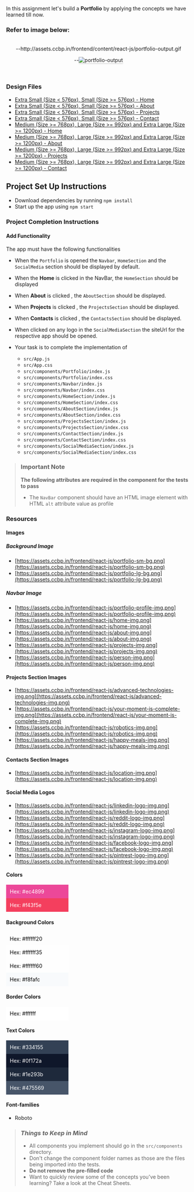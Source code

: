 In this assignment let's build a **Portfolio** by applying the concepts we have
learned till now.

### Refer to image below:

<br/>
<div style="text-align: center;">
--http://assets.ccbp.in/frontend/content/react-js/portfolio-output.gif


--<img src="http://assets.ccbp.in/frontend/content/react-js/portfolio-output.gif" alt="portfolio-output" style="max-width:70%;box-shadow:0 2.8px 2.2px rgba(0, 0, 0, 0.12)">

</div>

<br/>

### Design Files

- [Extra Small (Size < 576px), Small (Size >= 576px) - Home](http://assets.ccbp.in/frontend/content/react-js/portfolio-sm-home.png)
- [Extra Small (Size < 576px), Small (Size >= 576px) - About](http://assets.ccbp.in/frontend/content/react-js/portfolio-sm-about.png)
- [Extra Small (Size < 576px), Small (Size >= 576px) - Projects](http://assets.ccbp.in/frontend/content/react-js/portfolio-sm-projects.png)
- [Extra Small (Size < 576px), Small (Size >= 576px) - Contact](http://assets.ccbp.in/frontend/content/react-js/portfolio-sm-contact.png)
- [Medium (Size >= 768px), Large (Size >= 992px) and Extra Large (Size >= 1200px) - Home](http://assets.ccbp.in/frontend/content/react-js/portfolio-lg-home.png)
- [Medium (Size >= 768px), Large (Size >= 992px) and Extra Large (Size >= 1200px) - About](http://assets.ccbp.in/frontend/content/react-js/portfolio-lg-about.png)
- [Medium (Size >= 768px), Large (Size >= 992px) and Extra Large (Size >= 1200px) - Projects](http://assets.ccbp.in/frontend/content/react-js/portfolio-lg-projects.png)
- [Medium (Size >= 768px), Large (Size >= 992px) and Extra Large (Size >= 1200px) - Contact](http://assets.ccbp.in/frontend/content/react-js/portfolio-lg-contact.png)

## Project Set Up Instructions

- Download dependencies by running `npm install`
- Start up the app using `npm start`

### Project Completion Instructions

#### Add Functionality

The app must have the following functionalities

- When the `Portfolio` is opened the `Navbar`, `HomeSection` and the
  `SocialMedia` section should be displayed by default.
- When the **Home** is clicked in the NavBar, the `HomeSection` should be
  displayed
- When **About** is clicked , the `AboutSection` should be displayed.
- When **Projects** is clicked , the `ProjectsSection` should be displayed.
- When **Contacts** is clicked , the `ContactsSection` should be displayed.
- When clicked on any logo in the `SocialMediaSection` the siteUrl for the
  respective app should be opened.

- Your task is to complete the implementation of
  - `src/App.js`
  - `src/App.css`
  - `src/components/Portfolio/index.js`
  - `src/components/Portfolio/index.css`
  - `src/components/Navbar/index.js`
  - `src/components/Navbar/index.css`
  - `src/components/HomeSection/index.js`
  - `src/components/HomeSection/index.css`
  - `src/components/AboutSection/index.js`
  - `src/components/AboutSection/index.css`
  - `src/components/ProjectsSection/index.js`
  - `src/components/ProjectsSection/index.css`
  - `src/components/ContactSection/index.js`
  - `src/components/ContactSection/index.css`
  - `src/components/SocialMediaSection/index.js`
  - `src/components/SocialMediaSection/index.css`

> ### Important Note
>
> **The following attributes are required in the component for the tests to
> pass**
>
> - The `NavBar` component should have an HTML image element with HTML `alt`
>   attribute value as profile

### Resources

#### Images

##### Background Image

- [https://assets.ccbp.in/frontend/react-js/portfolio-sm-bg.png](https://assets.ccbp.in/frontend/react-js/portfolio-sm-bg.png)
- [https://assets.ccbp.in/frontend/react-js/portfolio-lg-bg.png](https://assets.ccbp.in/frontend/react-js/portfolio-lg-bg.png)

##### Navbar Image

- [https://assets.ccbp.in/frontend/react-js/portfolio-profile-img.png](https://assets.ccbp.in/frontend/react-js/portfolio-profile-img.png)
- [https://assets.ccbp.in/frontend/react-js/home-img.png](https://assets.ccbp.in/frontend/react-js/home-img.png)
- [https://assets.ccbp.in/frontend/react-js/about-img.png](https://assets.ccbp.in/frontend/react-js/about-img.png)
- [https://assets.ccbp.in/frontend/react-js/projects-img.png](https://assets.ccbp.in/frontend/react-js/projects-img.png)
- [https://assets.ccbp.in/frontend/react-js/person-img.png](https://assets.ccbp.in/frontend/react-js/person-img.png)

#### Projects Section Images

- [https://assets.ccbp.in/frontend/react-js/advanced-technologies-img.png](https://assets.ccbp.in/frontend/react-js/advanced-technologies-img.png)
- [https://assets.ccbp.in/frontend/react-js/your-moment-is-complete-img.png](https://assets.ccbp.in/frontend/react-js/your-moment-is-complete-img.png)
- [https://assets.ccbp.in/frontend/react-js/robotics-img.png](https://assets.ccbp.in/frontend/react-js/robotics-img.png)
- [https://assets.ccbp.in/frontend/react-js/happy-meals-img.png](https://assets.ccbp.in/frontend/react-js/happy-meals-img.png)

#### Contacts Section Images

- [https://assets.ccbp.in/frontend/react-js/location-img.png](https://assets.ccbp.in/frontend/react-js/location-img.png)

#### Social Media Logos

- [https://assets.ccbp.in/frontend/react-js/linkedin-logo-img.png](https://assets.ccbp.in/frontend/react-js/linkedin-logo-img.png)
- [https://assets.ccbp.in/frontend/react-js/reddit-logo-img.png](https://assets.ccbp.in/frontend/react-js/reddit-logo-img.png)
- [https://assets.ccbp.in/frontend/react-js/instagram-logo-img.png](https://assets.ccbp.in/frontend/react-js/instagram-logo-img.png)
- [https://assets.ccbp.in/frontend/react-js/facebook-logo-img.png](https://assets.ccbp.in/frontend/react-js/facebook-logo-img.png)
- [https://assets.ccbp.in/frontend/react-js/pintrest-logo-img.png](https://assets.ccbp.in/frontend/react-js/pintrest-logo-img.png)

#### Colors

<div style="background-color: #ec4899 ; width: 150px; padding: 10px; color: white">Hex: #ec4899</div>
<div style="background-color: #f43f5e ; width: 150px; padding: 10px; color: white">Hex: #f43f5e</div>

#### Background Colors

<div style="background-color: #ffffff20 ; width: 150px; padding: 10px; color: black">Hex: #ffffff20</div>
<div style="background-color: #ffffff35 ; width: 150px; padding: 10px; color: black">Hex: #ffffff35</div>
<div style="background-color: #ffffff60 ; width: 150px; padding: 10px; color: black">Hex: #ffffff60</div>
<div style="background-color: #f8fafc ; width: 150px; padding: 10px; color: black">Hex: #f8fafc</div>

#### Border Colors

<div style="background-color: #ffffff ; width: 150px; padding: 10px; color: black">Hex: #ffffff</div>

#### Text Colors

<div style="background-color: #334155 ; width: 150px; padding: 10px; color: white">Hex: #334155</div>
<div style="background-color: #0f172a ; width: 150px; padding: 10px; color: white">Hex: #0f172a</div>
<div style="background-color: #1e293b ; width: 150px; padding: 10px; color: white">Hex: #1e293b</div>
<div style="background-color: #475569 ; width: 150px; padding: 10px; color: white">Hex: #475569</div>

#### Font-families

- Roboto

> ### _Things to Keep in Mind_
>
> - All components you implement should go in the `src/components` directory.
> - Don't change the component folder names as those are the files being
>   imported into the tests.
> - **Do not remove the pre-filled code**
> - Want to quickly review some of the concepts you’ve been learning? Take a
>   look at the Cheat Sheets.
